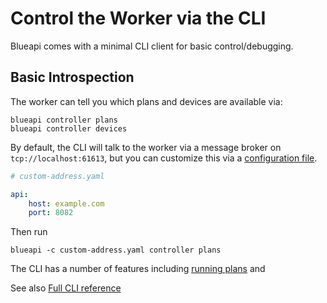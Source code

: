# Control the Worker via the CLI

Blueapi comes with a minimal CLI client for basic control/debugging.

## Basic Introspection

The worker can tell you which plans and devices are available via:
``` 
blueapi controller plans
blueapi controller devices
```

By default, the CLI will talk to the worker via a message broker on `tcp://localhost:61613`,
but you can customize this via a [configuration file](./configure-app.md).

```yaml
# custom-address.yaml

api:
    host: example.com
    port: 8082
```

Then run

```
blueapi -c custom-address.yaml controller plans
```

The CLI has a number of features including [running plans](../tutorials/run-plan.md) and 

See also [Full CLI reference](../reference/cli.md)
